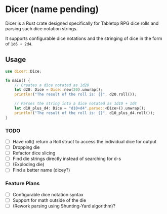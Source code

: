 # Dicer (name pending)

Dicer is a Rust crate designed specifically for Tabletop RPG dice rolls and parsing such dice notation strings.

It supports configurable dice notations and the stringing of dice in the form of `1d6 + 2d4`.

## Usage
```rust
use dicer::Dice;

fn main() {
    // Creates a dice notated as 1d20
    let d20: Dice = Dice::new(20).unwrap();
    println!("The result of the roll is: {}", d20.roll());

    // Parses the string into a dice notated as 1d10 + 1d4
    let d10_plus_d4: Dice = "d10+d4".parse::<Dice>().unwrap();
    println!("The result of the roll is: {}", d10_plus_d4.roll());
}
```

### TODO
- [ ] Have roll() return a Roll struct to access the individual dice for output
- [ ] Dropping die
- [ ] Refactor dice slicing
- [ ] Find die strings directly instead of searching for d-s
- [ ] (Exploding die)
- [ ] Find a better name (dicey?)
 
### Feature Plans
- [ ] Configurable dice notation syntax
- [ ] Support for math outside of the die
- [ ] (Rework parsing using Shunting-Yard algorithm)?
